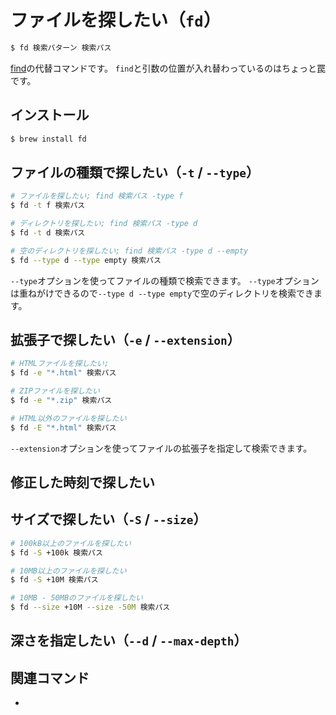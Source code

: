# ファイルを探したい（``fd``）

```bash
$ fd 検索パターン 検索パス
```

[find](./command-find.md)の代替コマンドです。
``find``と引数の位置が入れ替わっているのはちょっと罠です。

## インストール

```bash
$ brew install fd
```

## ファイルの種類で探したい（``-t`` / ``--type``）

```bash
# ファイルを探したい; find 検索パス -type f
$ fd -t f 検索パス

# ディレクトリを探したい; find 検索パス -type d
$ fd -t d 検索パス

# 空のディレクトリを探したい; find 検索パス -type d --empty
$ fd --type d --type empty 検索パス
```

``--type``オプションを使ってファイルの種類で検索できます。
``--type``オプションは重ねがけできるので``--type d --type empty``で空のディレクトリを検索できます。

## 拡張子で探したい（``-e`` / ``--extension``）

```bash
# HTMLファイルを探したい;
$ fd -e "*.html" 検索パス

# ZIPファイルを探したい
$ fd -e "*.zip" 検索パス

# HTML以外のファイルを探したい
$ fd -E "*.html" 検索パス
```

``--extension``オプションを使ってファイルの拡張子を指定して検索できます。

## 修正した時刻で探したい

## サイズで探したい（``-S`` / ``--size``）

```bash
# 100kB以上のファイルを探したい
$ fd -S +100k 検索パス

# 10MB以上のファイルを探したい
$ fd -S +10M 検索パス

# 10MB - 50MBのファイルを探したい
$ fd --size +10M --size -50M 検索パス
```

## 深さを指定したい（``--d`` / ``--max-depth``）

## 関連コマンド

- [](./command-find.md)
